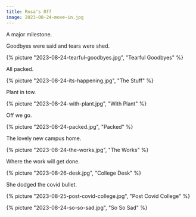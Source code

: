 ```yaml
---
title: Rosa's Off
image: 2023-08-24-move-in.jpg
---
```


A major milestone.

<!--more-->

Goodbyes were said and tears were shed.

{% picture "2023-08-24-tearful-goodbyes.jpg", "Tearful Goodbyes" %}

All packed.

{% picture "2023-08-24-its-happening.jpg", "The Stuff" %}

Plant in tow.

{% picture "2023-08-24-with-plant.jpg", "With Plant" %}

Off we go.

{% picture "2023-08-24-packed.jpg", "Packed" %}

The lovely new campus home.

{% picture "2023-08-24-the-works.jpg", "The Works" %}

Where the work will get done.

{% picture "2023-08-26-desk.jpg", "College Desk" %}

She dodged the covid bullet.

{% picture "2023-08-25-post-covid-college.jpg", "Post Covid College" %}

{% picture "2023-08-24-so-so-sad.jpg", "So So Sad" %}
